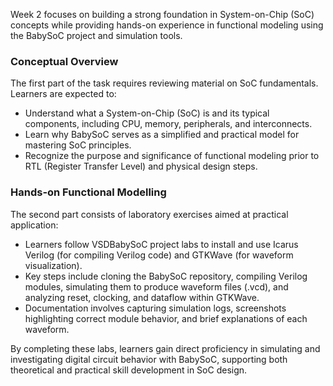 Week 2 focuses on building a strong foundation in System-on-Chip (SoC) concepts while providing hands-on experience in functional modeling using the BabySoC project and simulation tools.

### Conceptual Overview

The first part of the task requires reviewing material on SoC fundamentals. Learners are expected to:

- Understand what a System-on-Chip (SoC) is and its typical components, including CPU, memory, peripherals, and interconnects.
- Learn why BabySoC serves as a simplified and practical model for mastering SoC principles.
- Recognize the purpose and significance of functional modeling prior to RTL (Register Transfer Level) and physical design steps.

### Hands-on Functional Modelling

The second part consists of laboratory exercises aimed at practical application:

- Learners follow VSDBabySoC project labs to install and use Icarus Verilog (for compiling Verilog code) and GTKWave (for waveform visualization).
- Key steps include cloning the BabySoC repository, compiling Verilog modules, simulating them to produce waveform files (.vcd), and analyzing reset, clocking, and dataflow within GTKWave.
- Documentation involves capturing simulation logs, screenshots highlighting correct module behavior, and brief explanations of each waveform.

By completing these labs, learners gain direct proficiency in simulating and investigating digital circuit behavior with BabySoC, supporting both theoretical and practical skill development in SoC design.
